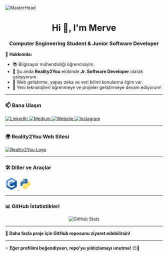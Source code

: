 ![MasterHead](https://user-images.githubusercontent.com/76626529/128739475-8fb41814-e19e-490e-a699-57d1cd78332b.gif)

<h1 align="center">Hi 👋, I'm Merve</h1>
<h3 align="center">Computer Engineering Student & Junior Software Developer</h3>

🌱 **Hakkımda:**  
- 📚 Bilgisayar mühendisliği öğrencisiyim.  
- 🔭 Şu anda **Reality2You** ekibinde **Jr. Software Developer** olarak çalışıyorum.  
- 🚀 Web geliştirme, yapay zeka ve veri bilimi konularına ilgim var.  
- 📖 Yeni teknolojileri öğrenmeye ve projeler geliştirmeye devam ediyorum!  

---

### 📫 **Bana Ulaşın**  
<p align="left">
  <a href="https://www.linkedin.com/in/merve-canpolat-6356442b8" target="_blank">
    <img align="center" src="https://raw.githubusercontent.com/rahuldkjain/github-profile-readme-generator/master/src/images/icons/Social/linked-in-alt.svg" alt="LinkedIn" height="30" width="40" />
  </a>
  <a href="https://medium.com/@canpolatmerveb432a3" target="_blank">
    <img align="center" src="https://raw.githubusercontent.com/rahuldkjain/github-profile-readme-generator/master/src/images/icons/Social/medium.svg" alt="Medium" height="30" width="40" />
  </a>
  <a href="https://www.reality2you.com/hakkimizda/merve-canpolat/" target="_blank">
    <img align="center" src="https://raw.githubusercontent.com/simple-icons/simple-icons/develop/icons/web.svg" alt="Website" height="30" width="40" />
  </a>
  <a href="https://www.instagram.com/mervecanpolat.x?igsh=MXU0eDdyMzk2amxpNQ==" target="_blank">
    <img align="center" src="https://raw.githubusercontent.com/rahuldkjain/github-profile-readme-generator/master/src/images/icons/Social/instagram.svg" alt="Instagram" height="30" width="40" />
  </a>
</p>

---

### 🌍 **Reality2You Web Sitesi**
<p align="left">
  <a href="https://www.reality2you.com/hakkimizda/merve-canpolat/" target="_blank">
    <img src="https://github.com/kullanıcı-adın/repository-adı/raw/main/Ekran%20g%C3%B6r%C3%BCnt%C3%BCs%C3%BC%202025-02-07%20163601.png" alt="Reality2You Logo" width="200" />
  </a>
</p>

---

### 🛠️ **Diller ve Araçlar**
<p align="left"> 
  <a href="https://www.cprogramming.com/" target="_blank" rel="noreferrer">
    <img src="https://raw.githubusercontent.com/devicons/devicon/master/icons/c/c-original.svg" alt="C" width="40" height="40"/> 
  </a> 
  <a href="https://www.python.org" target="_blank" rel="noreferrer"> 
    <img src="https://raw.githubusercontent.com/devicons/devicon/master/icons/python/python-original.svg" alt="Python" width="40" height="40"/> 
  </a> 
</p>

---

### 📊 **GitHub İstatistikleri**
<p align="center">
  <img src="https://github-readme-stats.vercel.app/api?username=canpolatmerve&show_icons=true&theme=radical" alt="GitHub Stats"/>
</p>

---
  

📌 **Daha fazla proje için GitHub reposunu ziyaret edebilirsin!**  

---

⭐ **Eğer profilimi beğendiysen, repo'yu yıldızlamayı unutma!** 😊🌟
